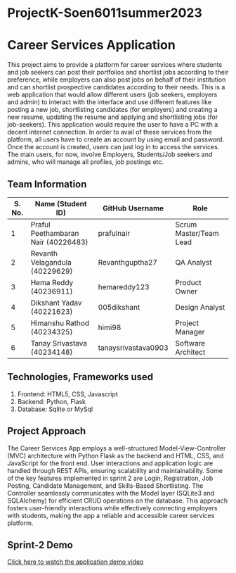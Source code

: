 # ProjectK-Soen6011summer2023

# Career Services Application
This project aims to provide a platform for career services where students and job seekers can post their portfolios and shortlist jobs according to their preference, while employers can also post jobs on behalf of their institution and can shortlist prospective candidates according to their needs. This is a web application that would allow different users (job seekers, employers and admin) to interact with the interface and use different features like posting a new job, shortlisting candidates (for employers) and creating a new resume, updating the resume and applying and shortlisting jobs (for job-seekers). This application would require the user to have a PC with a decent internet connection. In order to avail of these services from the platform, all users have to create an account by using email and password. Once the account is created, users can just log in to access the services. The main users, for now, involve Employers, Students/Job seekers and admins, who will manage all profiles, job postings etc. 


## Team Information
| S. No. | Name (Student ID) | GitHub Username | Role |
|--------------------------------------------------------------|-------------------------------------------------------------------------|---------------------------------------------------------------------------------------------------------|--------------|
| 1 | Praful Peethambaran Nair (40226483) | prafulnair | Scrum Master/Team Lead |
| 2 | Revanth Velagandula (40229629) | Revanthguptha27 | QA Analyst |
| 3 | Hema Reddy (40236911) | hemareddy123 | Product Owner  |
| 4 |Dikshant Yadav (40221623)  | 005dikshant | Design Analyst |
| 5 | Himanshu Rathod (40234325) | himi98 | Project Manager |
| 6 | Tanay Srivastava (40234148) | tanaysrivastava0903 | Software Architect |


## Technologies, Frameworks used
1. Frontend: HTML5, CSS, Javascript
2. Backend: Python, Flask
3. Database: Sqlite or MySql

## Project Approach
The Career Services App employs a well-structured Model-View-Controller (MVC) architecture with Python Flask as the backend and HTML, CSS, and JavaScript for the front end. User interactions and application logic are handled through REST APIs, ensuring scalability and maintainability. Some of the key features implemented in sprint 2 are Login, Registration, Job Posting, Candidate Management, and Skills-Based Shortlisting. The Controller seamlessly communicates with the Model layer (SQLite3 and SQLAlchemy) for efficient CRUD operations on the database. This approach fosters user-friendly interactions while effectively connecting employers with students, making the app a reliable and accessible career services platform.

## Sprint-2 Demo
[Click here to watch the application demo video](https://drive.google.com/drive/folders/1bHFQGDVLoLihGXm1B6A-cowelctm7CRo?usp=sharing)
